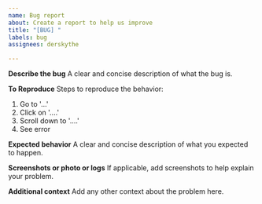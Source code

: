 ```yaml
---
name: Bug report
about: Create a report to help us improve
title: "[BUG] "
labels: bug
assignees: derskythe

---
```


**Describe the bug**
A clear and concise description of what the bug is.

**To Reproduce**
Steps to reproduce the behavior:
1. Go to '...'
2. Click on '....'
3. Scroll down to '....'
4. See error

**Expected behavior**
A clear and concise description of what you expected to happen.

**Screenshots or photo or logs**
If applicable, add screenshots to help explain your problem.

**Additional context**
Add any other context about the problem here.

